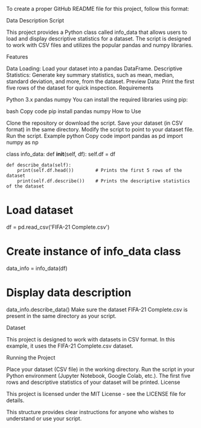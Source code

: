 To create a proper GitHub README file for this project, follow this format:

Data Description Script

This project provides a Python class called info_data that allows users to load and display descriptive statistics for a dataset. The script is designed to work with CSV files and utilizes the popular pandas and numpy libraries.

Features

Data Loading: Load your dataset into a pandas DataFrame.
Descriptive Statistics: Generate key summary statistics, such as mean, median, standard deviation, and more, from the dataset.
Preview Data: Print the first five rows of the dataset for quick inspection.
Requirements

Python 3.x
pandas
numpy
You can install the required libraries using pip:

bash
Copy code
pip install pandas numpy
How to Use

Clone the repository or download the script.
Save your dataset (in CSV format) in the same directory.
Modify the script to point to your dataset file.
Run the script.
Example
python
Copy code
import pandas as pd
import numpy as np

class info_data:
    def __init__(self, df):
        self.df = df
        
    def describe_data(self):
        print(self.df.head())        # Prints the first 5 rows of the dataset
        print(self.df.describe())    # Prints the descriptive statistics of the dataset

# Load dataset
df = pd.read_csv('FIFA-21 Complete.csv')

# Create instance of info_data class
data_info = info_data(df)

# Display data description
data_info.describe_data()
Make sure the dataset FIFA-21 Complete.csv is present in the same directory as your script.

Dataset

This project is designed to work with datasets in CSV format. In this example, it uses the FIFA-21 Complete.csv dataset.

Running the Project

Place your dataset (CSV file) in the working directory.
Run the script in your Python environment (Jupyter Notebook, Google Colab, etc.).
The first five rows and descriptive statistics of your dataset will be printed.
License

This project is licensed under the MIT License - see the LICENSE file for details.

This structure provides clear instructions for anyone who wishes to understand or use your script.
